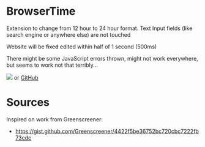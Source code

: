 # BrowserTime
Extension to change from 12 hour to 24 hour format.
Text Input fields (like search engine or anywhere else) are not touched

Website will be ~~fixed~~ edited within half of 1 second (500ms)

There might be some JavaScript errors thrown, might not work everywhere, but seems to work not that terribly...

 [![][greasyfork_icon]][greasyfork_url] or [GitHub](https://github.com/dw5/24H-BrowserTimeEverywhere/raw/main/12hto24h.user.js)

# Sources
Inspired on work from Greenscreener:
- https://gist.github.com/Greenscreener/4422f5be36752bc720cbc7222fb73cdc


<!-- links -->
[greasyfork_icon]: https://user-images.githubusercontent.com/3372598/166113712-1bc3d654-1342-4f1e-9845-21c3b21524b1.png
[greasyfork_url]: <https://greasyfork.org/en/scripts/466636-12-hour-am-pm-to-24-hour-format> "Get 12hto24h from GreasyFork"

